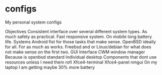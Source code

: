 # configs
My personal system configs

Objectives
Consistent interface over several different system types.
As much safety as practical.
Fast responsive system.
On mobile long battery life.
Systems
Android fist for those tasks that make sense.
OpenBSD ideally for all. For as much as works. 
Freebsd and or Linux/debian for what does not make sense on the first two.
GUI Interface
CWM window manager Because is openbsd standard
Individual desktop Components that dont use resources unless I need them
   rofi
   Xfce4-terminal
   Xfce4-panel
   nmgui
On my laptop I am getting maybe 30% more battery 
